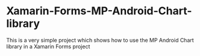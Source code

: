 # Xamarin-Forms-MP-Android-Chart-library
This is a very simple project which shows how to use the MP Android Chart library in a Xamarin Forms project

